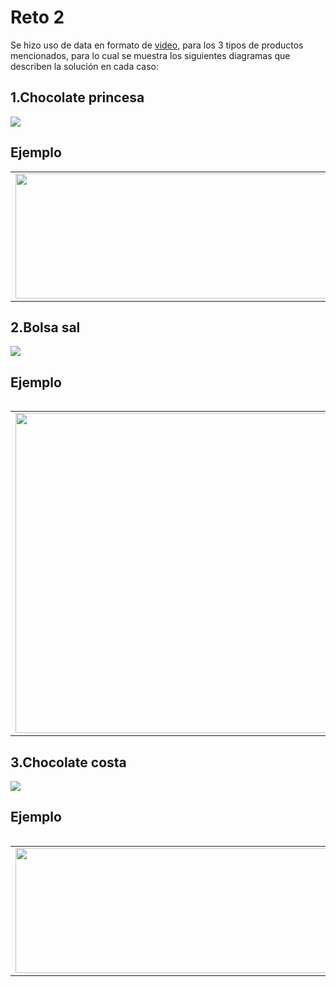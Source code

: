 # Reto 2
Se hizo uso de data en formato de <a href="https://github.com/renzoguerrero17/Detection-and-recognition-of-text-for-expiration-and-production-dates-on-product-packaging-/tree/master/Reto02/Data/videos">video</a>, para los 3 tipos de productos mencionados,
para lo cual se muestra los siguientes diagramas que describen la solución en cada caso:

<h2>1.Chocolate princesa</h2>
<img src="https://github.com/renzoguerrero17/Detection-and-recognition-of-text-for-expiration-and-production-dates-on-product-packaging-/blob/master/Reto02/assets/bloques-princesa.JPG" align="center">
<h2>Ejemplo</h2>

<table width="100%" border="0" cellpadding="2">
    <tr>
        <td>
            <img src="https://github.com/renzoguerrero17/Detection-and-recognition-of-text-for-expiration-and-production-dates-on-product-packaging-/blob/master/Reto02/assets/princesa.jpg" width="800px" height="200px"/>
        </td>
        <td>
            <img src="https://github.com/renzoguerrero17/Detection-and-recognition-of-text-for-expiration-and-production-dates-on-product-packaging-/blob/master/Reto02/assets/princesa-ocr.jpg" width="800px" height="200px"/>
        </td>
    </tr>
<table>

<h2>2.Bolsa sal</h2>
<img src="https://github.com/renzoguerrero17/Detection-and-recognition-of-text-for-expiration-and-production-dates-on-product-packaging-/blob/master/Reto02/assets/bloques-sal.JPG" align="center">
<h2>Ejemplo</h2>
<table width="100%" border="0" cellpadding="2">
    <tr>
        <td>
            <img src="https://github.com/renzoguerrero17/Detection-and-recognition-of-text-for-expiration-and-production-dates-on-product-packaging-/blob/master/Reto02/assets/sal.jpg" width="640px" height="512px"/>
        </td>
        <td>
            <img src="https://github.com/renzoguerrero17/Detection-and-recognition-of-text-for-expiration-and-production-dates-on-product-packaging-/blob/master/Reto02/assets/sal-ocr.jpg" width="2000px" height="200px"/>
        </td>
    </tr>
<table>

<h2>3.Chocolate costa</h2>
<img src="https://github.com/renzoguerrero17/Detection-and-recognition-of-text-for-expiration-and-production-dates-on-product-packaging-/blob/master/Reto02/assets/bloques-costa.JPG" align="center">
<h2>Ejemplo</h2>
<table width="100%" border="0" cellpadding="2">
    <tr>
        <td>
            <img src="https://github.com/renzoguerrero17/Detection-and-recognition-of-text-for-expiration-and-production-dates-on-product-packaging-/blob/master/Reto02/assets/MSER6.png" width="800px" height="200px"/>
        </td>
        <td>
            <img src="https://github.com/renzoguerrero17/Detection-and-recognition-of-text-for-expiration-and-production-dates-on-product-packaging-/blob/master/Reto02/assets/ROI6.png" width="800px" height="200px"/>
        </td>
    </tr>
<table>

